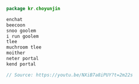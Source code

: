 ```kotlin
package kr.choyunjin
```

```kotlin
enchat
beecoon
snoo goolem
i run goolem
tlee
muchroom tlee
moither
neter portal
kend portal

// Source: https://youtu.be/NXiB7a8iPUY?t=2m22s
```
